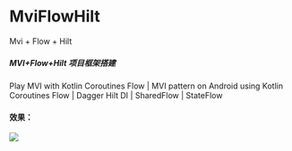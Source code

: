 # MviFlowHilt
Mvi + Flow + Hilt

##### MVI+Flow+Hilt 项目框架搭建

Play MVI with Kotlin Coroutines Flow | MVI pattern on Android using Kotlin Coroutines Flow | Dagger Hilt DI | SharedFlow | StateFlow

#### 效果：
![](https://upload-images.jianshu.io/upload_images/8669504-0e82c04d61960537.png?imageMogr2/auto-orient/strip%7CimageView2/2/w/700)


